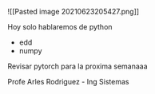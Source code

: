 ![[Pasted image 20210623205427.png]]

Hoy solo hablaremos de python
- edd
- numpy


Revisar pytorch para la proxima semanaaa

Profe Arles Rodriguez - Ing Sistemas

